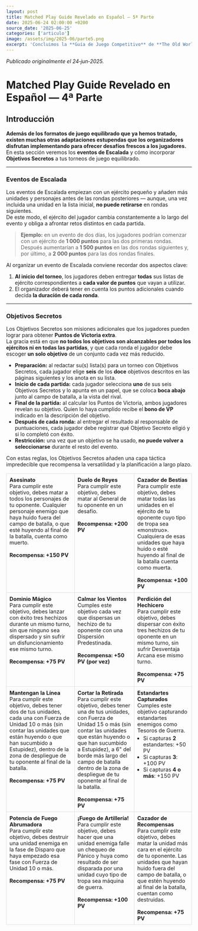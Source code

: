 ```yaml
---
layout: post
title: Matched Play Guide Revelado en Español — 5ª Parte
date: 2025-06-24 02:00:00 +0200
source_date: '2025-06-25'
categories: ['articulo']
image: /assets/img/2025-06/parte5.png
excerpt: 'Concluimos la **Guía de Juego Competitivo** de **The Old World** con un artículo que lleva tus torneos al siguiente nivel: descubre cómo organizar *Eventos de Escalada*, en los que los ejércitos crecen ronda a ronda. Y añade la emoción de los **Objetivos Secretos** —*12 misiones sorpresa* con recompensas en *Puntos de Victoria* que pondrán a prueba la versatilidad y la táctica de cada comandante.'
---
```


*Publicado originalmente el 24‑jun‑2025.*

# Matched Play Guide Revelado en Español — 4ª Parte

## Introducción


**Además de los formatos de juego equilibrado que ya hemos tratado, existen muchas otras adaptaciones estupendas que los organizadores disfrutan implementando para ofrecer desafíos frescos a los jugadores.**  
En esta sección veremos los **eventos de Escalada** y cómo incorporar **Objetivos Secretos** a tus torneos de juego equilibrado.

---

### Eventos de Escalada

Los eventos de Escalada empiezan con un ejército pequeño y añaden más unidades y personajes antes de las rondas posteriores — aunque, una vez incluida una unidad en la lista inicial, **no puede retirarse** en rondas siguientes.  
De este modo, el ejército del jugador cambia constantemente a lo largo del evento y obliga a afrontar retos distintos en cada partida.

> **Ejemplo:** en un evento de dos días, los jugadores podrían comenzar con un ejército de **1 000 puntos** para las dos primeras rondas. Después aumentarían a **1 500 puntos** en las dos rondas siguientes y, por último, a **2 000 puntos** para las dos rondas finales.

Al organizar un evento de Escalada conviene recordar dos aspectos clave:

1. **Al inicio del torneo**, los jugadores deben entregar **todas** sus listas de ejército correspondientes a **cada valor de puntos** que vayan a utilizar.  
2. El organizador deberá tener en cuenta los puntos adicionales cuando decida **la duración de cada ronda**.

---

### Objetivos Secretos

Los Objetivos Secretos son misiones adicionales que los jugadores pueden lograr para obtener **Puntos de Victoria extra**.  
La gracia está en que **no todos los objetivos son alcanzables por todos los ejércitos ni en todas las partidas**, y que cada ronda el jugador debe escoger **un solo objetivo** de un conjunto cada vez más reducido.

* **Preparación:** al redactar su(s) lista(s) para un torneo con Objetivos Secretos, cada jugador elige **seis** de los **doce** objetivos descritos en las páginas siguientes y los anota en su lista.  
* **Inicio de cada partida:** cada jugador selecciona **uno** de sus seis Objetivos Secretos y lo apunta en un papel, que se coloca **boca abajo** junto al campo de batalla, a la vista del rival.  
* **Final de la partida:** al calcular los Puntos de Victoria, ambos jugadores revelan su objetivo. Quien lo haya cumplido recibe el **bono de VP** indicado en la descripción del objetivo.  
* **Después de cada ronda:** al entregar el resultado al responsable de puntuaciones, cada jugador debe registrar qué Objetivo Secreto eligió y si lo completó con éxito.  
* **Restricción:** una vez que un objetivo se ha usado, **no puede volver a seleccionarse** durante el resto del evento.

Con estas reglas, los Objetivos Secretos añaden una capa táctica impredecible que recompensa la versatilidad y la planificación a largo plazo.

<style>
/* Puedes pegar estas reglas al principio del MD o en tu hoja de estilos del tema */
.secret-grid      { width: 100%; border-collapse: collapse; }
.secret-box       { border: 1px solid #ddd; padding: 8px; vertical-align: top; font-size: 0.9em; }
.secret-title     { font-weight: bold; font-size: 1em; }
.secret-reward    { font-weight: bold; }
</style>

<table class="secret-grid">
<tr>
<td class="secret-box">
  <span class="secret-title">Asesinato</span><br>
  Para cumplir este objetivo, debes matar a todos los personajes de tu oponente. Cualquier personaje enemigo que haya huido fuera del campo de batalla, o que esté huyendo al final de la batalla, cuenta como muerto.<br><br>
  <span class="secret-reward">Recompensa: +150 PV</span>
</td>
<td class="secret-box">
  <span class="secret-title">Duelo de Reyes</span><br>
  Para cumplir este objetivo, debes matar al General de tu oponente en un desafío.<br><br>
  <span class="secret-reward">Recompensa: +200 PV</span>
</td>
<td class="secret-box">
  <span class="secret-title">Cazador de Bestias</span><br>
  Para cumplir este objetivo, debes matar todas las unidades en el ejército de tu oponente cuyo tipo de tropa sea «monstruo». Cualquiera de esas unidades que haya huido o esté huyendo al final de la batalla cuenta como muerta.<br><br>
  <span class="secret-reward">Recompensa: +100 PV</span>
</td>
</tr>

<tr>
<td class="secret-box">
  <span class="secret-title">Dominio Mágico</span><br>
  Para cumplir este objetivo, debes lanzar con éxito tres hechizos durante un mismo turno, sin que ninguno sea dispersado y sin sufrir un disfuncionamiento ese mismo turno.<br><br>
  <span class="secret-reward">Recompensa: +75 PV</span>
</td>
<td class="secret-box">
  <span class="secret-title">Calmar los Vientos</span><br>
  Cumples este objetivo cada vez que dispersas un hechizo de tu oponente con una Dispersión Predestinada.<br><br>
  <span class="secret-reward">Recompensa: +50 PV (por vez)</span>
</td>
<td class="secret-box">
  <span class="secret-title">Perdición del Hechicero</span><br>
  Para cumplir este objetivo, debes dispersar con éxito tres hechizos de tu oponente en un mismo turno, sin sufrir Desventaja Arcana ese mismo turno.<br><br>
  <span class="secret-reward">Recompensa: +75 PV</span>
</td>
</tr>

<tr>
<td class="secret-box">
  <span class="secret-title">Mantengan la Línea</span><br>
  Para cumplir este objetivo, debes tener dos de tus unidades, cada una con Fuerza de Unidad 10 o más (sin contar las unidades que están huyendo o que han sucumbido a Estupidez), dentro de la zona de despliegue de tu oponente al final de la batalla.<br><br>
  <span class="secret-reward">Recompensa: +75 PV</span>
</td>
<td class="secret-box">
  <span class="secret-title">Cortar la Retirada</span><br>
  Para cumplir este objetivo, debes tener una de tus unidades, con Fuerza de Unidad 15 o más (sin contar las unidades que están huyendo o que han sucumbido a Estupidez), a 6" del borde más largo del campo de batalla dentro de la zona de despliegue de tu oponente al final de la batalla.<br><br>
  <span class="secret-reward">Recompensa: +75 PV</span>
</td>
<td class="secret-box">
  <span class="secret-title">Estandartes Capturados</span><br>
  Cumples este objetivo capturando estandartes enemigos como Tesoros de Guerra.<br>
  <ul style="margin:4px 0 0 16px; padding:0;">
    <li>Si capturas <strong>2</strong> estandartes: +50 PV</li>
    <li>Si capturas <strong>3</strong>: +100 PV</li>
    <li>Si capturas <strong>4 o más</strong>: +150 PV</li>
  </ul>
</td>
</tr>

<tr>
<td class="secret-box">
  <span class="secret-title">Potencia de Fuego Abrumadora</span><br>
  Para cumplir este objetivo, debes destruir una unidad enemiga en la fase de Disparo que haya empezado esa fase con Fuerza de Unidad 10 o más.<br><br>
  <span class="secret-reward">Recompensa: +75 PV</span>
</td>
<td class="secret-box">
  <span class="secret-title">¡Fuego de Artillería!</span><br>
  Para cumplir este objetivo, debes hacer que una unidad enemiga falle un chequeo de Pánico y huya como resultado de ser disparada por una unidad cuyo tipo de tropa sea máquina de guerra.<br><br>
  <span class="secret-reward">Recompensa: +100 PV</span>
</td>
<td class="secret-box">
  <span class="secret-title">Cazador de Recompensas</span><br>
  Para cumplir este objetivo, debes matar la unidad más cara en el ejército de tu oponente. Las unidades que hayan huido fuera del campo de batalla, o que estén huyendo al final de la batalla, cuentan como destruidas.<br><br>
  <span class="secret-reward">Recompensa: +75 PV</span>
</td>
</tr>
</table>
